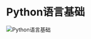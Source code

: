 # Python语言基础
![Python语言基础](https://raw.githubusercontent.com/woaielf/woaielf.github.io/master/_posts/media/15233609547427/2.png)